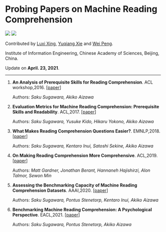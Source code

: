 # Probing Papers on Machine Reading Comprehension

![](https://img.shields.io/badge/Status-building-brightgreen) ![](https://img.shields.io/badge/-analysis-orange)

Contributed by [Luxi Xing](https://github.com/XingLuxi), [Yuqiang Xie](https://github.com/IndexFziQ) and [Wei Peng](https://github.com/a414351664).

Institute of Information Engineering, Chinese Academy of Sciences, Beijing, China. 

Update on **April. 23, 2021**.

<!--(We will continuously update this list.)-->

-------

1. **An Analysis of Prerequisite Skills for Reading Comprehension**. ACL workshop,2016. [[paper](https://www.aclweb.org/anthology/W16-6001/)]

    Authors: *Saku Sugawara, Akiko Aizawa*

1. **Evaluation Metrics for Machine Reading Comprehension: Prerequisite Skills and Readability**. ACL,2017. [[paper](https://www.aclweb.org/anthology/P17-1075/)]

    Authors: *Saku Sugawara, Yusuke Kido, Hikaru Yokono, Akiko Aizawa*

1. **What Makes Reading Comprehension Questions Easier?**. EMNLP,2018. [[paper](https://www.aclweb.org/anthology/D18-1453/)]

    Authors: *Saku Sugawara, Kentaro Inui, Satoshi Sekine, Akiko Aizawa*

1. **On Making Reading Comprehension More Comprehensive**. ACL,2019. [[paper](https://www.aclweb.org/anthology/D19-5815/)]

    Authors: *Matt Gardner, Jonathan Berant, Hannaneh Hajishirzi, Alon Talmor, Sewon Min*
  
1. **Assessing the Benchmarking Capacity of Machine Reading Comprehension Datasets**. AAAI,2020. [[paper](https://arxiv.org/abs/1911.09241)]

    Authors: *Saku Sugawara, Pontus Stenetorp, Kentaro Inui, Akiko Aizawa*
  
1. **Benchmarking Machine Reading Comprehension: A Psychological Perspective**. EACL,2021. [[paper](https://www.aclweb.org/anthology/2021.eacl-main.137)]

    Authors: *Saku Sugawara, Pontus Stenetorp, Akiko Aizawa*

  
  

